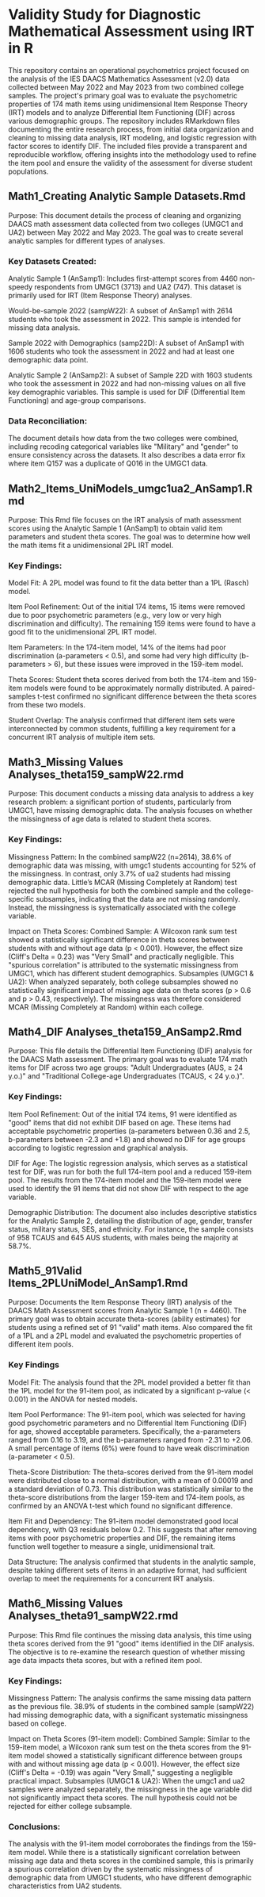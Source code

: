 # Validity Study for Diagnostic Mathematical Assessment using IRT in R
This repository contains an operational psychometrics project focused on the analysis of the IES DAACS Mathematics Assessment (v2.0) data collected between May 2022 and May 2023 from two combined college samples. The project's primary goal was to evaluate the psychometric properties of 174 math items using unidimensional Item Response Theory (IRT) models and to analyze Differential Item Functioning (DIF) across various demographic groups. The repository includes RMarkdown files documenting the entire research process, from initial data organization and cleaning to missing data analysis, IRT modeling, and logistic regression with factor scores to identify DIF. The included files provide a transparent and reproducible workflow, offering insights into the methodology used to refine the item pool and ensure the validity of the assessment for diverse student populations.

## Math1_Creating Analytic Sample Datasets.Rmd
Purpose: This document details the process of cleaning and organizing DAACS math assessment data collected from two colleges (UMGC1 and UA2) between May 2022 and May 2023. The goal was to create several analytic samples for different types of analyses.

### Key Datasets Created:

Analytic Sample 1 (AnSamp1): Includes first-attempt scores from 4460 non-speedy respondents from UMGC1 (3713) and UA2 (747). This dataset is primarily used for IRT (Item Response Theory) analyses.

Would-be-sample 2022 (sampW22): A subset of AnSamp1 with 2614 students who took the assessment in 2022. This sample is intended for missing data analysis.

Sample 2022 with Demographics (samp22D): A subset of AnSamp1 with 1606 students who took the assessment in 2022 and had at least one demographic data point.

Analytic Sample 2 (AnSamp2): A subset of Sample 22D with 1603 students who took the assessment in 2022 and had non-missing values on all five key demographic variables. This sample is used for DIF (Differential Item Functioning) and age-group comparisons.

### Data Reconciliation: 
The document details how data from the two colleges were combined, including recoding categorical variables like "Military" and "gender" to ensure consistency across the datasets. It also describes a data error fix where item Q157 was a duplicate of Q016 in the UMGC1 data.

## Math2_Items_UniModels_umgc1ua2_AnSamp1.Rmd
Purpose: This Rmd file focuses on the IRT analysis of math assessment scores using the Analytic Sample 1 (AnSamp1) to obtain valid item parameters and student theta scores. The goal was to determine how well the math items fit a unidimensional 2PL IRT model.

### Key Findings:

Model Fit: A 2PL model was found to fit the data better than a 1PL (Rasch) model.

Item Pool Refinement: Out of the initial 174 items, 15 items were removed due to poor psychometric parameters (e.g., very low or very high discrimination and difficulty). The remaining 159 items were found to have a good fit to the unidimensional 2PL IRT model.

Item Parameters: In the 174-item model, 14% of the items had poor discrimination (a-parameters < 0.5), and some had very high difficulty (b-parameters > 6), but these issues were improved in the 159-item model.

Theta Scores: Student theta scores derived from both the 174-item and 159-item models were found to be approximately normally distributed. A paired-samples t-test confirmed no significant difference between the theta scores from these two models.

Student Overlap: The analysis confirmed that different item sets were interconnected by common students, fulfilling a key requirement for a concurrent IRT analysis of multiple item sets.

## Math3_Missing Values Analyses_theta159_sampW22.rmd
Purpose: This document conducts a missing data analysis to address a key research problem: a significant portion of students, particularly from UMGC1, have missing demographic data. The analysis focuses on whether the missingness of age data is related to student theta scores.

### Key Findings:

Missingness Pattern: In the combined sampW22 (n=2614), 38.6% of demographic data was missing, with umgc1 students accounting for 52% of the missingness. In contrast, only 3.7% of ua2 students had missing demographic data. Little’s MCAR (Missing Completely at Random) test rejected the null hypothesis for both the combined sample and the college-specific subsamples, indicating that the data are not missing randomly. Instead, the missingness is systematically associated with the college variable.

Impact on Theta Scores:
Combined Sample: A Wilcoxon rank sum test showed a statistically significant difference in theta scores between students with and without age data (p < 0.001). However, the effect size (Cliff's Delta = 0.23) was "Very Small" and practically negligible. This "spurious correlation" is attributed to the systematic missingness from UMGC1, which has different student demographics.
Subsamples (UMGC1 & UA2): When analyzed separately, both college subsamples showed no statistically significant impact of missing age data on theta scores (p > 0.6 and p > 0.43, respectively). The missingness was therefore considered MCAR (Missing Completely at Random) within each college.

## Math4_DIF Analyses_theta159_AnSamp2.Rmd
Purpose: This file details the Differential Item Functioning (DIF) analysis for the DAACS Math assessment. The primary goal was to evaluate 174 math items for DIF across two age groups: "Adult Undergraduates (AUS, ≥ 24 y.o.)" and "Traditional College-age Undergraduates (TCAUS, < 24 y.o.)".

### Key Findings:

Item Pool Refinement: Out of the initial 174 items, 91 were identified as "good" items that did not exhibit DIF based on age. These items had acceptable psychometric properties (a-parameters between 0.36 and 2.5, b-parameters between -2.3 and +1.8) and showed no DIF for age groups according to logistic regression and graphical analysis.

DIF for Age: The logistic regression analysis, which serves as a statistical test for DIF, was run for both the full 174-item pool and a reduced 159-item pool. The results from the 174-item model and the 159-item model were used to identify the 91 items that did not show DIF with respect to the age variable.

Demographic Distribution: The document also includes descriptive statistics for the Analytic Sample 2, detailing the distribution of age, gender, transfer status, military status, SES, and ethnicity. For instance, the sample consists of 958 TCAUS and 645 AUS students, with males being the majority at 58.7%.

## Math5_91Valid Items_2PLUniModel_AnSamp1.Rmd 
Purpose: Documents the Item Response Theory (IRT) analysis of the DAACS Math Assessment scores from Analytic Sample 1 (n = 4460). The primary goal was to obtain accurate theta-scores (ability estimates) for students using a refined set of 91 "valid" math items. Also compared the fit of a 1PL and a 2PL model and evaluated the psychometric properties of different item pools.

### Key Findings
Model Fit: The analysis found that the 2PL model provided a better fit than the 1PL model for the 91-item pool, as indicated by a significant p-value (< 0.001) in the ANOVA for nested models.

Item Pool Performance: The 91-item pool, which was selected for having good psychometric parameters and no Differential Item Functioning (DIF) for age, showed acceptable parameters. Specifically, the a-parameters ranged from 0.16 to 3.19, and the b-parameters ranged from -2.31 to +2.06. A small percentage of items (6%) were found to have weak discrimination (a-parameter < 0.5).

Theta-Score Distribution: The theta-scores derived from the 91-item model were distributed close to a normal distribution, with a mean of 0.00019 and a standard deviation of 0.73. This distribution was statistically similar to the theta-score distributions from the larger 159-item and 174-item pools, as confirmed by an ANOVA t-test which found no significant difference.

Item Fit and Dependency: The 91-item model demonstrated good local dependency, with Q3 residuals below 0.2. This suggests that after removing items with poor psychometric properties and DIF, the remaining items function well together to measure a single, unidimensional trait.

Data Structure: The analysis confirmed that students in the analytic sample, despite taking different sets of items in an adaptive format, had sufficient overlap to meet the requirements for a concurrent IRT analysis.

## Math6_Missing Values Analyses_theta91_sampW22.rmd
Purpose: This Rmd file continues the missing data analysis, this time using theta scores derived from the 91 "good" items identified in the DIF analysis. The objective is to re-examine the research question of whether missing age data impacts theta scores, but with a refined item pool.

### Key Findings:

Missingness Pattern: The analysis confirms the same missing data pattern as the previous file. 38.9% of students in the combined sample (sampW22) had missing demographic data, with a significant systematic missingness based on college.

Impact on Theta Scores (91-item model):
Combined Sample: Similar to the 159-item model, a Wilcoxon rank sum test on the theta scores from the 91-item model showed a statistically significant difference between groups with and without missing age data (p < 0.001). However, the effect size (Cliff's Delta = -0.19) was again "Very Small," suggesting a negligible practical impact.
Subsamples (UMGC1 & UA2): When the umgc1 and ua2 samples were analyzed separately, the missingness in the age variable did not significantly impact theta scores. The null hypothesis could not be rejected for either college subsample.

### Conclusions: 
The analysis with the 91-item model corroborates the findings from the 159-item model. While there is a statistically significant correlation between missing age data and theta scores in the combined sample, this is primarily a spurious correlation driven by the systematic missingness of demographic data from UMGC1 students, who have different demographic characteristics from UA2 students.

